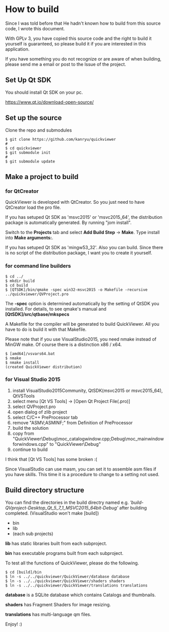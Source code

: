 # How to build

Since I was told before that He hadn't known how to build from this source code, I wrote this document.

With GPLv 3, you have copied this source code and the right to build it yourself is guaranteed, so please build it if you are interested in this application.

If you have something you do not recognize or are aware of when building, please send me a email or post to the Issue of the project.

## Set Up Qt SDK
You should install Qt SDK on your pc.

https://www.qt.io/download-open-source/

## Set up the source

Clone the repo and submodules

```
$ git clone https://github.com/kanryu/quickviewer
#
$ cd quickviewer
$ git submodule init
#
$ git submodule update
```

## Make a project to build

### for QtCreator

QuickViewer is developed with QtCreator.
So you just need to have QtCreator load the pro file.

If you has setuped Qt SDK as 'msvc2015' or 'msvc2015_64', the distribution package is automatically generated. By running "jom install".

Switch to the **Projects** tab and select **Add Build Step** -> **Make**. Type install into **Make arguments:**.

If you has setuped Qt SDK as 'mingw53_32'. Also you can build.
Since there is no script of the distribution package, I want you to create it yourself.

### for command line builders

```
$ cd ../
$ mkdir build
$ cd build
$ [QTSDK]/bin/qmake -spec win32-msvc2015 -o Makefile -recursive ../quickviewer/QVProject.pro
```
The **-spec** option is determined automatically by the setting of QtSDK you installed. For details, to see qmake's manual and **[QtSDK]/src/qtbase/mkspecs**

A Makefile for the compiler will be generated to build QuickViewer. All you have to do is build it with that Makefile.

Please note that if you use VisualStudio2015, you need nmake instead of MinGW make. Of course there is a distinction x86 / x64.

```
$ [amd64]/vsvars64.bat
$ nmake
$ nmake install
(created QuickViewer distribution)
```

### for Visual Studio 2015

1. install VisualStudio2015Community, QtSDK(msvc2015 or msvc2015_64), QtVSTools
1. select menu [Qt VS Tools] -> [Open Qt Project File(.pro)]
1. select QVProject.pro
1. open dialog of zlib project
1. select C/C++ PreProcessor tab
1. remove "ASMV;ASMINF;" from Definition of PreProcessor
1. build the solution
1. copy from "QuickViewer\Debug\moc_catalogwindow.cpp;Debug\moc_mainwindowforwindows.cpp" to "QuickViewer\Debug"
1. continue to build

I think that [Qt VS Tools] has some broken :(

Since VisualStudio can use masm, you can set it to assemble asm files if you have skills. This time it is a procedure to change to a setting not used.


## Build directory structure

You can find the directories in the build directry named e.g. *'build-QVproject-Desktop_Qt_5_7_1_MSVC2015_64bit-Debug'* after building completed. (VisualStudio won't make [build])

- bin
- lib
- (each sub projects)

**lib** has static libraries built from each subproject.

**bin** has executable programs built from each subproject.

To test all the functions of QuickViewer, please do the following.

```
$ cd [build]/bin
$ ln -s ../../quickviewer/QuickViewer/database database
$ ln -s ../../quickviewer/QuickViewer/shaders shaders
$ ln -s ../../quickviewer/QuickViewer/translations translations
```

**database** is a SQLite database which contains Catalogs and thumbnails.

**shaders** has Fragment Shaders for image resizing.

**translations** has multi-language qm files.


Enjoy! :)
